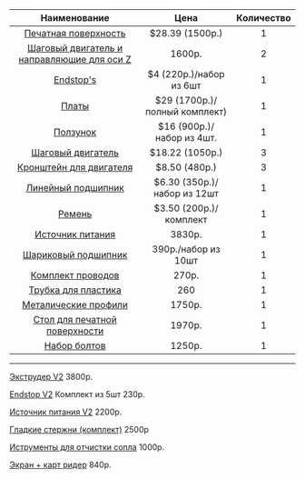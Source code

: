 |Наименование |Цена |Количество|
|:------:|:-------:|:--------:|
|[Печатная поверхность](http://ru.aliexpress.com/item/Free-Shipping-12V-280W-300-300mm-Flexible-Silicone-Heating-pad-Heating-Element-For-3D-Printer/32372561896.html)|$28.39 (1500р.)|1|
|[Шаговый двигатель и направляющие для оси Z](http://ru.aliexpress.com/store/product/3d-printer-accessories-42-stepper-motor-screw-rod-kit-Z-axis-screw-rod-two-phase-motors/915786_32301003574.html)|1600p.|2|
|[Endstop's](http://ru.aliexpress.com/item/Endstop-Mechanical-Limit-Switches-3D-Printer-Switch-for-RAMPS-1-4-order-3pcs-price-is-3/1681692407.html)|$4 (220p.)/набор из 6шт|1|
|[Платы](http://ru.aliexpress.com/item/1pcs-Mega-2560-R3-1pcs-RAMPS-1-4-Controller-5pcs-A4988-Stepper-Driver-Module-RAMPS-1/1667330600.html)|$29 (1700p.)/полный комплект)|1|
|[Ползунок](http://ru.aliexpress.com/item/4pcs-SCS12UU-Slide-Block-For-Linear-Guide-Motion-3D-Printer-Kits-Bearing-Box-For-Linear-Guide/32342015469.html)|$16 (900p.)/набор из 4шт.|1|
|[Шаговый двигатель](http://ru.aliexpress.com/item/3d-printer-parts-3D-Printing-42-stepper-motor-Z-shaft-extruder-Wire-rod-Motor-driver-1/32241364602.html)|$18.22 (1050p.)|3|
|[Кронштейн для двигателя](http://ru.aliexpress.com/item/3d-printer-parts-42-stepper-motor-mounting-bracket-3d-printer-stand/32279345103.html)|$8.50 (480p.)|3|
|[Линейный подшипник](http://ru.aliexpress.com/item/3D-printer-accessories-linear-bearing-8-15-24mm-LM8UU-LB8UU-SDM8UU/32278385231.html)|$6.30 (350p.)/набор из 12шт|1|
|[Ремень](http://ru.aliexpress.com/item/Free-Shipping-2Pcs-20-GT2-6-GT2-Pulley-And-2m-GT2-6mm-Open-GT2-Belt-for/32219364024.html)|$3.50 (200p.)/ комплект|1|
|[Источник питания](http://ru.aliexpress.com/item/3D-printers-Taiwan-Meanwell-NES-350-12-350W-12V-29A-switching-power-supply-with-cord/32373602085.html)|3830p.|1|
|[Шариковый подшипник](http://ru.aliexpress.com/item/10-pcs-Ball-Bearing-608-ZZ-8-x-22-x-7mm-carbon-steel-6082Z-for-3D/32368904451.html)|390р./набор из 10шт|1|
|[Комплект проводов](http://ru.aliexpress.com/item/1-set-14pcs-cables-complete-wiring-cables-set-For-RAMPS-1-4-Endstops-Thermistors-Motor-3D/32321425415.html)|270р.|1|
|[Трубка для пластика](http://ru.aliexpress.com/item/1M-ID-2mm-OD-4mm-Teflon-PTFE-Bawden-Pipe-for-3D-Printer-1-75mm-filament-Feeder/32295173727.html)|260|1|
|[Металические профили](http://ru.aliexpress.com/item/Reprap-ADAPTO-3D-Printer-frame-2020-Aluminum-extrusions-T-slot-Aluminum-Pipe-3-420mm-2-340mm/32266064016.html)|1750р.|1|
|[Стол для печатной поверхности](http://ru.aliexpress.com/item/3D-printer-DIY-reprap-Mendel-Prusa-i3-Z-axis-aluminum-printing-platform-bracket/32343466554.html)|1970p.|1|
|[Набор болтов](http://ru.aliexpress.com/item/1-Set-Reprap-Mendel-Prusa-i3-Fasteners-Kit-Nuts-Bolts-Screws-DIY-3d-Printer-Screw-Set/32278439222.html)|1250р.|1|

****
[Экструдер V2](http://ru.aliexpress.com/item/3d-printer-accessories-Ultimaker2-double-nozzle-extrusion-head-hot-side-kit-3d-printer-extrusion-head/32374511915.html) 3800р.

[Endstop V2](http://ru.aliexpress.com/item/5pcs-lot-Ultimaker-3d-Printer-Limit-Switch-OMRON-SS-5GL-5A-1-47N-Omron-OMRON-micro/32367587534.html) Комплект из 5шт 230р.

[Источник питания V2](http://ru.aliexpress.com/store/product/Free-shipping-3D-printer-350W-12V-29A-S-350-12-AC-DC-switching-power-supply/915786_32214778532.html) 2200p.

[Гладкие стержни (комплект)](http://ru.aliexpress.com/item/6-pcs-set-Reprap-Wilson-TS-OD-8mm-Smooth-Rods-3D-Printer-XYZ-Rods-Free-Shipping/32319705576.html) 2500р

[Иструменты для отчистки сопла](http://ru.aliexpress.com/item/Free-shipping-3D-printer-accessories-nozzles-to-clean-the-nozzles-drill-0-4mm-each-0-3mm/1594677187.html) 1000p.

[Экран + карт ридер](http://ru.aliexpress.com/item/Reprap-RAMPS1-4-2004-LCD-display-controlle-with-adapter-Mendel-Prusa-3D-Printer-free-shipping/32313112433.html) 840p.

